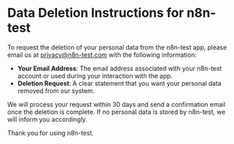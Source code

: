 # Data Deletion Instructions for n8n-test

To request the deletion of your personal data from the n8n-test app, please email us at privacy@n8n-test.com with the following information:

- **Your Email Address**: The email address associated with your n8n-test account or used during your interaction with the app.
- **Deletion Request**: A clear statement that you want your personal data removed from our system.

We will process your request within 30 days and send a confirmation email once the deletion is complete. If no personal data is stored by n8n-test, we will inform you accordingly.

Thank you for using n8n-test.